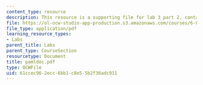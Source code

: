 ```yaml
---
content_type: resource
description: This resource is a supporting file for lab 3 part 2, contains PAML documentation.
file: https://ol-ocw-studio-app-production.s3.amazonaws.com/courses/6-877j-computational-evolutionary-biology-fall-2005/61ccec962ecc6bb1c8e55b2f36adc911_pamldoc.pdf
file_type: application/pdf
learning_resource_types:
- Labs
parent_title: Labs
parent_type: CourseSection
resourcetype: Document
title: pamldoc.pdf
type: OCWFile
uid: 61ccec96-2ecc-6bb1-c8e5-5b2f36adc911
---
```

